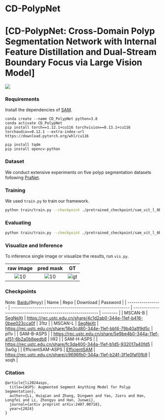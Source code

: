 # CD-PolypNet

# [CD-PolypNet: Cross-Domain Polyp Segmentation Network with Internal Feature Distillation and Dual-Stream Boundary Focus via Large Vision Model]

![](figs/Framework.png)

### Requirements

Install the dependencies of [SAM](https://github.com/facebookresearch/segment-anything).

```shell
conda create --name CD_PolypNet python=3.8
conda activate CD_PolypNet
pip install torch==1.12.1+cu116 torchvision==0.13.1+cu116 torchaudio==0.12.1 --extra-index-url https://download.pytorch.org/whl/cu116

pip install tqdm
pip install opencv-python
```

### Dataset

We conduct extensive experiments on five polyp segmentation datasets
following [PraNet](https://github.com/DengPingFan/PraNet). 

### Training 

We used `train.py` to train our framework. 

```bash
python train/train.py --checkpoint ./pretrained_checkpoint/sam_vit_l_0b3195.pth  --model-type vit_l --output work/output/ --world_size 1 --batch_size_train 4 --batch_size_valid 1 --visualize --max_epoch_num 30  --find_unused_params  

```

### Evaluating

```bash
python train/train.py --checkpoint ./pretrained_checkpoint/sam_vit_l_0b3195.pth --model-type vit_l --eval --restore-model work/output/epoch_30.pth   --output ./work/result_mask/output --visualize
```


### Visualize and Inference

To inference single image or visualize the results, run `vis.py`.

|     raw image      |     pred mask      |         GT         |
| :----------------: | :----------------: | :----------------: |
| ![10](figs/10.jpg) | ![10](figs/10.png) | ![gt](figs/gt.png) |

### Checkpoints

Note: [Baidu](https://pan.baidu.com/s/1v61ml0k5yJFjQdlYT8CZTw?pwd=9myy)(9myy)
| Name              | Repo                                                         | Download                                                     | Password |
| ----------------- | ------------------------------------------------------------ | ------------------------------------------------------------ | -------- |
| MSCAN-B           | [SegNeXt](https://github.com/visual-attention-network/segnext) | https://rec.ustc.edu.cn/share/4c1d2ab0-344e-11ef-b416-0bee023cca0f | 31tz     |
| MSCAN-L           | [SegNeXt](https://github.com/visual-attention-network/segnext) | https://rec.ustc.edu.cn/share/18e3cd80-344e-11ef-bbf4-79b40a1f9d5c | pl1v     |
| SAM-B-ASPS        |                                                              | https://rec.ustc.edu.cn/share/5e9be4b0-344a-11ef-a151-6b2a0b8eedb8 | li92     |
| SAM-H-ASPS        |                                                              | https://rec.ustc.edu.cn/share/fc3da400-344a-11ef-b1d5-932017a40fd5 | 3w0g     |
| EfficientSAM-ASPS | [EfficientSAM](https://github.com/yformer/EfficientSAM)      | https://rec.ustc.edu.cn/share/c9696fb0-344a-11ef-b24f-3f1e0faf0fb9 | xoqh     |

### Citation
```
@article{li2024asps,
  title={ASPS: Augmented Segment Anything Model for Polyp Segmentation},
  author={Li, Huiqian and Zhang, Dingwen and Yao, Jieru and Han, Longfei and Li, Zhongyu and Han, Junwei},
  journal={arXiv preprint arXiv:2407.00718},
  year={2024}
}
```
